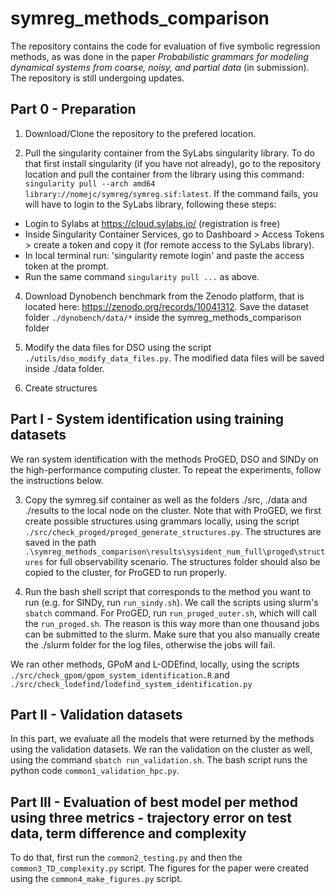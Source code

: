 # symreg_methods_comparison

The repository contains the code for evaluation of five symbolic regression methods, as was done in the paper _Probabilistic grammars for modeling dynamical systems from coarse, noisy, and partial data_ (in submission). The repository is still undergoing updates.


## Part 0 - Preparation

1. Download/Clone the repository to the prefered location.

2. Pull the singularity container from the SyLabs singularity library. To do that first install singularity (if you have not already), go to the repository location and pull the container from the library using this command:
`singularity pull --arch amd64 library://nomejc/symreg/symreg.sif:latest`. If the command fails, you will have to login to the SyLabs library, following these steps:
* Login to Sylabs at https://cloud.sylabs.io/ (registration is free)
* Inside Singularity Container Services, go to Dashboard > Access Tokens > create a token and copy it (for remote access to the SyLabs library).
* In local terminal run: 'singularity remote login' and paste the access token at the prompt.
* Run the same command `singularity pull ...` as above.

4. Download Dynobench benchmark from the Zenodo platform, that is located here: https://zenodo.org/records/10041312. Save the dataset folder `./dynobench/data/*` inside the symreg_methods_comparison folder

5. Modify the data files for DSO using the script `./utils/dso_modify_data_files.py`. The modified data files will be saved inside ./data folder.

6. Create structures 

## Part I - System identification using training datasets
We ran system identification with the methods ProGED, DSO and SINDy on the high-performance computing cluster. To repeat the experiments, follow the instructions below.

3. Copy the symreg.sif container as well as the folders ./src, ./data and ./results to the local node on the cluster. Note that with ProGED, we first create possible structures using grammars locally, using the script `./src/check_proged/proged_generate_structures.py`. The structures are saved in the path `.\symreg_methods_comparison\results\sysident_num_full\proged\structures` for full observability scenario. The structures folder should also be copied to the cluster, for ProGED to run properly.
  
4. Run the bash shell script that corresponds to the method you want to run (e.g. for SINDy, run `run_sindy.sh`). We call the scripts using slurm's `sbatch` command. For ProGED, run `run_proged_outer.sh`, which will call the `run_proged.sh`. The reason is this way more than one thousand jobs can be submitted to the slurm. Make sure that you also manually create the ./slurm folder for the log files, otherwise the jobs will fail.

We ran other methods, GPoM and L-ODEfind, locally, using the scripts `./src/check_gpom/gpom_system_identification.R` and `./src/check_lodefind/lodefind_system_identification.py` 

## Part II - Validation datasets
In this part, we evaluate all the models that were returned by the methods using the validation datasets. We ran the validation on the cluster as well, using the command `sbatch run_validation.sh`. The bash script runs the python code `common1_validation_hpc.py`.

## Part III - Evaluation of best model per method using three metrics - trajectory error on test data, term difference and complexity
To do that, first run the `common2_testing.py` and then the `common3_TD_complexity.py` script. The figures for the paper were created using the `common4_make_figures.py` script.







